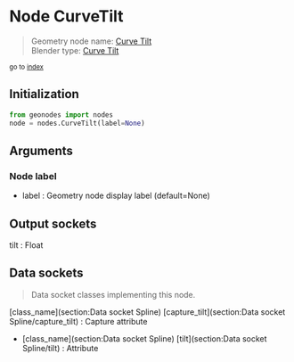 
# Node CurveTilt

> Geometry node name: [Curve Tilt](https://docs.blender.org/manual/en/latest/modeling/geometry_nodes/material/curve_tilt.html)<br>
  Blender type: [Curve Tilt](https://docs.blender.org/api/current/bpy.types.GeometryNodeInputCurveTilt.html)
  
<sub>go to [index](/docs/index.md)</sub>

## Initialization

```python
from geonodes import nodes
node = nodes.CurveTilt(label=None)
```



## Arguments


### Node label

- label : Geometry node display label (default=None)

## Output sockets

tilt : Float

## Data sockets

> Data socket classes implementing this node.
  
[class_name](section:Data socket Spline) [capture_tilt](section:Data socket Spline/capture_tilt) : Capture attribute
- [class_name](section:Data socket Spline) [tilt](section:Data socket Spline/tilt) : Attribute
  
